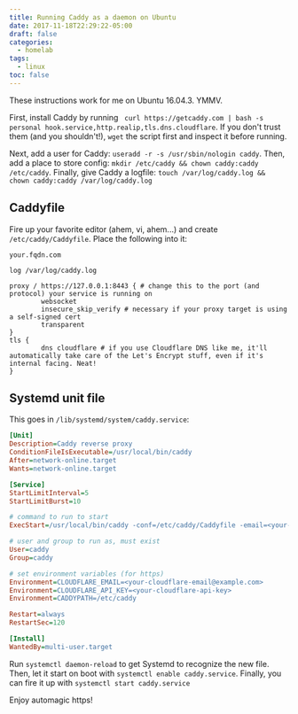 ```yaml
---
title: Running Caddy as a daemon on Ubuntu
date: 2017-11-18T22:29:22-05:00
draft: false
categories:
  - homelab
tags:
  - linux
toc: false
---
```


These instructions work for me on Ubuntu 16.04.3. YMMV.

First, install Caddy by running `
curl https://getcaddy.com | bash -s personal hook.service,http.realip,tls.dns.cloudflare`. If you don't trust them (and you shouldn't!), `wget` the script first and inspect it before running.

Next, add a user for Caddy: `useradd -r -s /usr/sbin/nologin caddy`. Then, add a place to store config: `mkdir /etc/caddy && chown caddy:caddy /etc/caddy`. Finally, give Caddy a logfile: `touch /var/log/caddy.log && chown caddy:caddy /var/log/caddy.log`

## Caddyfile

Fire up your favorite editor (ahem, vi, ahem...) and create `/etc/caddy/Caddyfile`. Place the following into it:

```caddyfile
your.fqdn.com

log /var/log/caddy.log

proxy / https://127.0.0.1:8443 { # change this to the port (and protocol) your service is running on
        websocket
        insecure_skip_verify # necessary if your proxy target is using a self-signed cert
        transparent
}
tls {
        dns cloudflare # if you use Cloudflare DNS like me, it'll automatically take care of the Let's Encrypt stuff, even if it's internal facing. Neat!
}

```

## Systemd unit file

This goes in `/lib/systemd/system/caddy.service`:

```ini
[Unit]
Description=Caddy reverse proxy
ConditionFileIsExecutable=/usr/local/bin/caddy
After=network-online.target
Wants=network-online.target

[Service]
StartLimitInterval=5
StartLimitBurst=10

# command to run to start
ExecStart=/usr/local/bin/caddy -conf=/etc/caddy/Caddyfile -email=<your-email@example.com> -root=/var/tmp -agree=true -log stdout

# user and group to run as, must exist
User=caddy
Group=caddy

# set environment variables (for https)
Environment=CLOUDFLARE_EMAIL=<your-cloudflare-email@example.com>
Environment=CLOUDFLARE_API_KEY=<your-cloudflare-api-key>
Environment=CADDYPATH=/etc/caddy

Restart=always
RestartSec=120

[Install]
WantedBy=multi-user.target
```

Run `systemctl daemon-reload` to get Systemd to recognize the new file. Then, let it start on boot with `systemctl enable caddy.service`. Finally, you can fire it up with `systemctl start caddy.service`

Enjoy automagic https!
